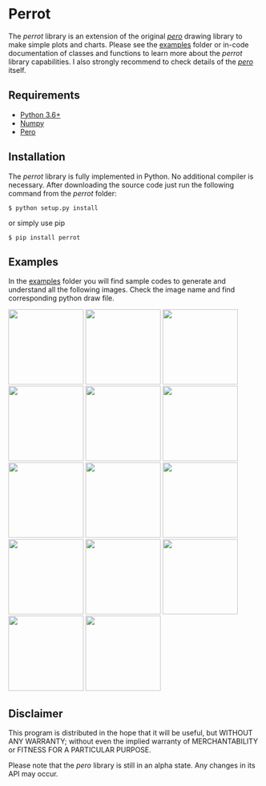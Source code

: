 # Perrot

The *perrot* library is an extension of the original [*pero*](https://github.com/xxao/pero/) drawing library
to make simple plots and charts. Please see the [examples](https://github.com/xxao/perrot/tree/master/examples) folder
or in-code documentation of classes and functions to learn more about the *perrot* library capabilities.
I also strongly recommend to check details of the [*pero*](https://github.com/xxao/pero/) itself.


## Requirements

- [Python 3.6+](https://www.python.org)
- [Numpy](https://pypi.org/project/numpy/)
- [Pero](https://github.com/xxao/pero/)


## Installation

The *perrot* library is fully implemented in Python. No additional compiler is necessary. After downloading the source
code just run the following command from the *perrot* folder:

```$ python setup.py install```

or simply use pip

```$ pip install perrot```


## Examples

In the [examples](https://github.com/xxao/perrot/tree/master/examples) folder you will find sample codes to generate and
understand all the following images. Check the image name and find corresponding python draw file.

<p>
    <img src="https://raw.githubusercontent.com/xxao/perrot/master/examples/images/plot_annotations.png" height="150"/>
    <img src="https://raw.githubusercontent.com/xxao/perrot/master/examples/images/plot_axes.png" height="150"/>
    <img src="https://raw.githubusercontent.com/xxao/perrot/master/examples/images/plot_band.png" height="150"/>
    <img src="https://raw.githubusercontent.com/xxao/perrot/master/examples/images/plot_bars.png" height="150"/>
    <img src="https://raw.githubusercontent.com/xxao/perrot/master/examples/images/plot_empty.png" height="150"/>
    <img src="https://raw.githubusercontent.com/xxao/perrot/master/examples/images/plot_heatmap.png" height="150"/>
    <img src="https://raw.githubusercontent.com/xxao/perrot/master/examples/images/plot_histogram.png" height="150"/>
    <img src="https://raw.githubusercontent.com/xxao/perrot/master/examples/images/plot_lines.png" height="150"/>
    <img src="https://raw.githubusercontent.com/xxao/perrot/master/examples/images/plot_multiplot.png" height="150"/>
    <img src="https://raw.githubusercontent.com/xxao/perrot/master/examples/images/plot_profile.png" height="150"/>
    <img src="https://raw.githubusercontent.com/xxao/perrot/master/examples/images/plot_scatter.png" height="150"/>
    <img src="https://raw.githubusercontent.com/xxao/perrot/master/examples/images/plot_stacks.png" height="150"/>
    <img src="https://raw.githubusercontent.com/xxao/perrot/master/examples/images/venn.png" height="150"/>
    <img src="https://raw.githubusercontent.com/xxao/perrot/master/examples/images/pie.png" height="150"/>
</p>


## Disclaimer

This program is distributed in the hope that it will be useful, but WITHOUT ANY WARRANTY; without even the implied
warranty of MERCHANTABILITY or FITNESS FOR A PARTICULAR PURPOSE.

Please note that the *pero* library is still in an alpha state. Any changes in its API may occur.